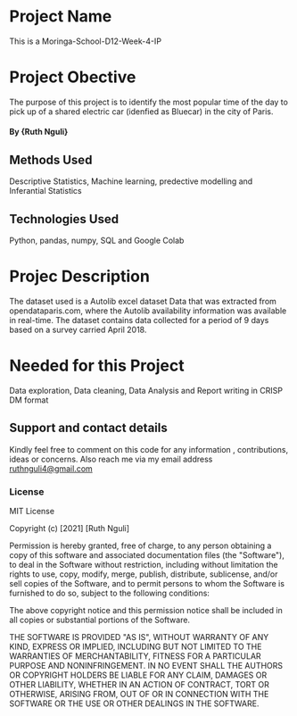 #  Project Name
This is a Moringa-School-D12-Week-4-IP
#  Project Obective
The purpose of this project is to  identify the most popular time of the day to pick up of a shared electric car (idenfied as Bluecar) in the city of Paris. 

####  By **{Ruth Nguli}**

##  Methods Used
Descriptive Statistics,
Machine learning,
predective modelling and
Inferantial Statistics

##  Technologies Used
Python,
pandas,
numpy,
SQL and
Google Colab

#  Projec Description
The dataset used is a  Autolib excel dataset Data that was extracted from opendataparis.com, where the Autolib availability information was available in real-time.
The dataset contains data collected for a period of 9 days based on a survey carried April 2018.

#  Needed for this Project
Data exploration, 
Data cleaning,
Data Analysis and 
Report writing in CRISP DM format

##  Support and contact details
Kindly feel free to comment on this code for any information , contributions, ideas or concerns. Also reach me via my email address ruthnguli4@gmail.com 
###  License
MIT License

Copyright (c) [2021] [Ruth Nguli]

Permission is hereby granted, free of charge, to any person obtaining a copy
of this software and associated documentation files (the "Software"), to deal
in the Software without restriction, including without limitation the rights
to use, copy, modify, merge, publish, distribute, sublicense, and/or sell
copies of the Software, and to permit persons to whom the Software is
furnished to do so, subject to the following conditions:

The above copyright notice and this permission notice shall be included in all
copies or substantial portions of the Software.

THE SOFTWARE IS PROVIDED "AS IS", WITHOUT WARRANTY OF ANY KIND, EXPRESS OR
IMPLIED, INCLUDING BUT NOT LIMITED TO THE WARRANTIES OF MERCHANTABILITY,
FITNESS FOR A PARTICULAR PURPOSE AND NONINFRINGEMENT. IN NO EVENT SHALL THE
AUTHORS OR COPYRIGHT HOLDERS BE LIABLE FOR ANY CLAIM, DAMAGES OR OTHER
LIABILITY, WHETHER IN AN ACTION OF CONTRACT, TORT OR OTHERWISE, ARISING FROM,
OUT OF OR IN CONNECTION WITH THE SOFTWARE OR THE USE OR OTHER DEALINGS IN THE
SOFTWARE.
